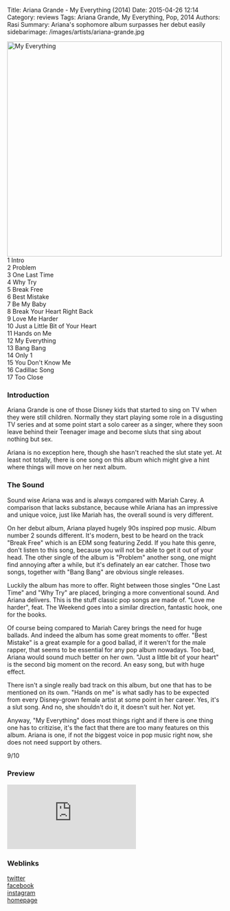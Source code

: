 Title: Ariana Grande - My Everything (2014)
Date: 2015-04-26 12:14
Category: reviews
Tags: Ariana Grande, My Everything, Pop, 2014
Authors: Rasi
Summary: Ariana's sophomore album surpasses her debut easily
sidebarimage: /images/artists/ariana-grande.jpg

<div id="covertracks">
    <div id="cover">
<img src="/images/covers/cover-my-everything.jpg" width="500" alt="My Everything">
    </div>
    <div id="tracklist">
1 Intro<br />
2 Problem<br />
3 One Last Time<br />
4 Why Try<br />
5 Break Free<br />
6 Best Mistake<br />
7 Be My Baby<br />
8 Break Your Heart Right Back<br />
9 Love Me Harder<br />
10 Just a Little Bit of Your Heart<br />
11 Hands on Me<br />
12 My Everything<br />
13 Bang Bang<br />
14 Only 1<br />
15 You Don't Know Me<br />
16 Cadillac Song<br />
17 Too Close<br />
    </div>
</div>

### Introduction
Ariana Grande is one of those Disney kids that started to sing on TV when
they were still children. Normally they start playing some role in a
disgusting TV series and at some point start a solo career as a singer,
where they soon leave behind their Teenager image and become sluts that
sing about nothing but sex.

Ariana is no exception here, though she hasn't reached the slut state yet.
At least not totally, there is one song on this album which might give a hint
where things will move on her next album.

### The Sound
Sound wise Ariana was and is always compared with Mariah Carey. A comparison
that lacks substance, because while Ariana has an impressive and unique voice,
just like Mariah has, the overall sound is very different.

On her debut album, Ariana played hugely 90s inspired pop music.
Album number 2 sounds different. It's modern, best to be heard on the track
"Break Free" which is an EDM song featuring Zedd. If you hate this genre, don't listen
to this song, because you will not be able to get it out of your head.
The other single of the album is "Problem" another song, one might find annoying after a
while, but it's definately an ear catcher.
Those two songs, together with "Bang Bang" are obvious single releases.

Luckily the album has more to offer. Right between those singles "One Last Time" and "Why Try"
are placed, bringing a more conventional sound. And Ariana delivers. This is the
stuff classic pop songs are made of.
"Love me harder", feat. The Weekend  goes into a similar direction, fantastic hook, one for
the books.

Of course being compared to Mariah Carey brings the need for huge ballads. And indeed the album
has some great moments to offer. "Best Mistake" is a great example for a good ballad, if it weren't
for the male rapper, that seems to be essential for any pop album nowadays. Too bad, Ariana would
sound much better on her own.
"Just a little bit of your heart" is the second big moment on the record. An easy song,
but with huge effect.

There isn't a single really bad track on this album, but one that has to be mentioned on its own.
"Hands on me" is what sadly has to be expected from every Disney-grown female artist at some point
in her career. Yes, it's a slut song. And no, she shouldn't do it, it doesn't suit her. Not yet.

Anyway, "My Everything" does most things right and if there is one thing one has to critizise, it's
the fact that there are too many features on this album. Ariana is one, if not *the* biggest voice
in pop music right now, she does not need support by others.

9/10

### Preview
<iframe src=https://embed.spotify.com/?uri=spotify:album:5AMOKSM1ftb3opIbGT2d4q frameborder=0 allowtransparency=true></iframe>

### Weblinks
[twitter](https://twitter.com/arianagrande)<br />
[facebook](https://www.facebook.com/arianagrande)<br />
[instagram](https://instagram.com/arianagrande/)<br />
[homepage](http://www.arianagrande.com/)
